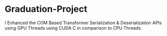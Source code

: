 # Graduation-Project
I Enhanced the COM Based Transformer Serialization &amp; Deserialization APIs using GPU Threads using CUDA C in comparison to CPU Threads.
